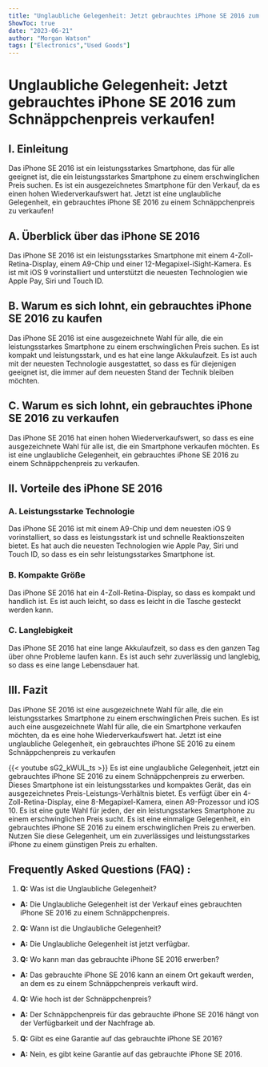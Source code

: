```yaml
---
title: "Unglaubliche Gelegenheit: Jetzt gebrauchtes iPhone SE 2016 zum Schnäppchenpreis verkaufen!"
ShowToc: true 
date: "2023-06-21"
author: "Morgan Watson" 
tags: ["Electronics","Used Goods"]
---
```

# Unglaubliche Gelegenheit: Jetzt gebrauchtes iPhone SE 2016 zum Schnäppchenpreis verkaufen!

## I. Einleitung

Das iPhone SE 2016 ist ein leistungsstarkes Smartphone, das für alle geeignet ist, die ein leistungsstarkes Smartphone zu einem erschwinglichen Preis suchen. Es ist ein ausgezeichnetes Smartphone für den Verkauf, da es einen hohen Wiederverkaufswert hat. Jetzt ist eine unglaubliche Gelegenheit, ein gebrauchtes iPhone SE 2016 zu einem Schnäppchenpreis zu verkaufen!

## A. Überblick über das iPhone SE 2016

Das iPhone SE 2016 ist ein leistungsstarkes Smartphone mit einem 4-Zoll-Retina-Display, einem A9-Chip und einer 12-Megapixel-iSight-Kamera. Es ist mit iOS 9 vorinstalliert und unterstützt die neuesten Technologien wie Apple Pay, Siri und Touch ID.

## B. Warum es sich lohnt, ein gebrauchtes iPhone SE 2016 zu kaufen

Das iPhone SE 2016 ist eine ausgezeichnete Wahl für alle, die ein leistungsstarkes Smartphone zu einem erschwinglichen Preis suchen. Es ist kompakt und leistungsstark, und es hat eine lange Akkulaufzeit. Es ist auch mit der neuesten Technologie ausgestattet, so dass es für diejenigen geeignet ist, die immer auf dem neuesten Stand der Technik bleiben möchten.

## C. Warum es sich lohnt, ein gebrauchtes iPhone SE 2016 zu verkaufen

Das iPhone SE 2016 hat einen hohen Wiederverkaufswert, so dass es eine ausgezeichnete Wahl für alle ist, die ein Smartphone verkaufen möchten. Es ist eine unglaubliche Gelegenheit, ein gebrauchtes iPhone SE 2016 zu einem Schnäppchenpreis zu verkaufen.

## II. Vorteile des iPhone SE 2016

### A. Leistungsstarke Technologie

Das iPhone SE 2016 ist mit einem A9-Chip und dem neuesten iOS 9 vorinstalliert, so dass es leistungsstark ist und schnelle Reaktionszeiten bietet. Es hat auch die neuesten Technologien wie Apple Pay, Siri und Touch ID, so dass es ein sehr leistungsstarkes Smartphone ist.

### B. Kompakte Größe

Das iPhone SE 2016 hat ein 4-Zoll-Retina-Display, so dass es kompakt und handlich ist. Es ist auch leicht, so dass es leicht in die Tasche gesteckt werden kann.

### C. Langlebigkeit

Das iPhone SE 2016 hat eine lange Akkulaufzeit, so dass es den ganzen Tag über ohne Probleme laufen kann. Es ist auch sehr zuverlässig und langlebig, so dass es eine lange Lebensdauer hat.

## III. Fazit

Das iPhone SE 2016 ist eine ausgezeichnete Wahl für alle, die ein leistungsstarkes Smartphone zu einem erschwinglichen Preis suchen. Es ist auch eine ausgezeichnete Wahl für alle, die ein Smartphone verkaufen möchten, da es eine hohe Wiederverkaufswert hat. Jetzt ist eine unglaubliche Gelegenheit, ein gebrauchtes iPhone SE 2016 zu einem Schnäppchenpreis zu verkaufen

{{< youtube sG2_kWUL_ts >}} 
Es ist eine unglaubliche Gelegenheit, jetzt ein gebrauchtes iPhone SE 2016 zu einem Schnäppchenpreis zu erwerben. Dieses Smartphone ist ein leistungsstarkes und kompaktes Gerät, das ein ausgezeichnetes Preis-Leistungs-Verhältnis bietet. Es verfügt über ein 4-Zoll-Retina-Display, eine 8-Megapixel-Kamera, einen A9-Prozessor und iOS 10. Es ist eine gute Wahl für jeden, der ein leistungsstarkes Smartphone zu einem erschwinglichen Preis sucht. Es ist eine einmalige Gelegenheit, ein gebrauchtes iPhone SE 2016 zu einem erschwinglichen Preis zu erwerben. Nutzen Sie diese Gelegenheit, um ein zuverlässiges und leistungsstarkes iPhone zu einem günstigen Preis zu erhalten.

## Frequently Asked Questions (FAQ) :
1. **Q:** Was ist die Unglaubliche Gelegenheit?
- **A:** Die Unglaubliche Gelegenheit ist der Verkauf eines gebrauchten iPhone SE 2016 zu einem Schnäppchenpreis.

2. **Q:** Wann ist die Unglaubliche Gelegenheit?
- **A:** Die Unglaubliche Gelegenheit ist jetzt verfügbar.

3. **Q:** Wo kann man das gebrauchte iPhone SE 2016 erwerben?
- **A:** Das gebrauchte iPhone SE 2016 kann an einem Ort gekauft werden, an dem es zu einem Schnäppchenpreis verkauft wird.

4. **Q:** Wie hoch ist der Schnäppchenpreis?
- **A:** Der Schnäppchenpreis für das gebrauchte iPhone SE 2016 hängt von der Verfügbarkeit und der Nachfrage ab.

5. **Q:** Gibt es eine Garantie auf das gebrauchte iPhone SE 2016?
- **A:** Nein, es gibt keine Garantie auf das gebrauchte iPhone SE 2016.


